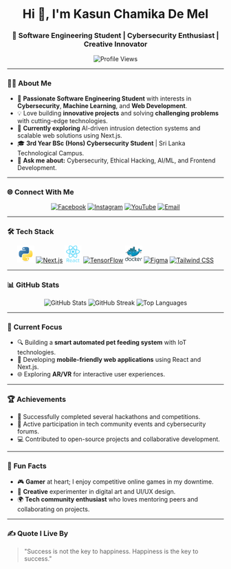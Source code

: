 <h1 align="center">Hi 👋, I'm Kasun Chamika De Mel</h1>
<h3 align="center">🚀 Software Engineering Student | Cybersecurity Enthusiast | Creative Innovator</h3>

<p align="center">
  <img src="https://komarev.com/ghpvc/?username=kasunchamikademel&label=Profile%20Views&color=0e75b6&style=flat" alt="Profile Views" />
</p>

---

### 🧑‍💻 **About Me**
- 🌟 **Passionate Software Engineering Student** with interests in **Cybersecurity**, **Machine Learning**, and **Web Development**.
- 💡 Love building **innovative projects** and solving **challenging problems** with cutting-edge technologies.
- 🔭 **Currently exploring** AI-driven intrusion detection systems and scalable web solutions using Next.js.
- 🎓 **3rd Year BSc (Hons) Cybersecurity Student** | Sri Lanka Technological Campus.
- 💬 **Ask me about:** Cybersecurity, Ethical Hacking, AI/ML, and Frontend Development.

---

### 🌐 **Connect With Me**
<p align="center">
  <a href="https://facebook.com/kasun.chamika.demel" target="_blank"><img src="https://img.shields.io/badge/Facebook-%231877F2.svg?&style=for-the-badge&logo=facebook&logoColor=white" alt="Facebook"></a>
  <a href="https://instagram.com/kasun_99" target="_blank"><img src="https://img.shields.io/badge/Instagram-%23E4405F.svg?&style=for-the-badge&logo=instagram&logoColor=white" alt="Instagram"></a>
  <a href="https://www.youtube.com/c/kasun.chamika" target="_blank"><img src="https://img.shields.io/badge/YouTube-%23FF0000.svg?&style=for-the-badge&logo=youtube&logoColor=white" alt="YouTube"></a>
  <a href="mailto:chamikakasun33635@gmail.com" target="_blank"><img src="https://img.shields.io/badge/Email-D14836?style=for-the-badge&logo=gmail&logoColor=white" alt="Email"></a>
</p>

---

### 🛠️ **Tech Stack**
<p align="center">
  <a href="https://www.python.org/" target="_blank"><img src="https://raw.githubusercontent.com/devicons/devicon/master/icons/python/python-original.svg" alt="Python" width="40" height="40"/></a>
  <a href="https://nextjs.org/" target="_blank"><img src="https://cdn.worldvectorlogo.com/logos/nextjs-2.svg" alt="Next.js" width="40" height="40"/></a>
  <a href="https://reactjs.org/" target="_blank"><img src="https://raw.githubusercontent.com/devicons/devicon/master/icons/react/react-original-wordmark.svg" alt="React" width="40" height="40"/></a>
  <a href="https://www.tensorflow.org/" target="_blank"><img src="https://www.vectorlogo.zone/logos/tensorflow/tensorflow-icon.svg" alt="TensorFlow" width="40" height="40"/></a>
  <a href="https://www.docker.com/" target="_blank"><img src="https://raw.githubusercontent.com/devicons/devicon/master/icons/docker/docker-original-wordmark.svg" alt="Docker" width="40" height="40"/></a>
  <a href="https://www.figma.com/" target="_blank"><img src="https://www.vectorlogo.zone/logos/figma/figma-icon.svg" alt="Figma" width="40" height="40"/></a>
  <a href="https://tailwindcss.com/" target="_blank"><img src="https://www.vectorlogo.zone/logos/tailwindcss/tailwindcss-icon.svg" alt="Tailwind CSS" width="40" height="40"/></a>
</p>

---

### 📊 **GitHub Stats**
<p align="center">
  <img src="https://github-readme-stats.vercel.app/api?username=kasunchamikademel&show_icons=true&theme=radical" alt="GitHub Stats" />
  <img src="https://github-readme-streak-stats.herokuapp.com/?user=kasunchamikademel&theme=radical" alt="GitHub Streak" />
  <img src="https://github-readme-stats.vercel.app/api/top-langs?username=kasunchamikademel&show_icons=true&layout=compact&theme=radical" alt="Top Languages" />
</p>

---

### 🎯 **Current Focus**
- 🔍 Building a **smart automated pet feeding system** with IoT technologies.
- 📱 Developing **mobile-friendly web applications** using React and Next.js.
- 🌐 Exploring **AR/VR** for interactive user experiences.

---

### 🏆 **Achievements**
- 🥇 Successfully completed several hackathons and competitions.
- 🌟 Active participation in tech community events and cybersecurity forums.
- 💻 Contributed to open-source projects and collaborative development.

---

### 🌱 **Fun Facts**
- 🎮 **Gamer** at heart; I enjoy competitive online games in my downtime.
- 🎨 **Creative** experimenter in digital art and UI/UX design.
- 🌍 **Tech community enthusiast** who loves mentoring peers and collaborating on projects.

---

### ✍️ **Quote I Live By**
> "Success is not the key to happiness. Happiness is the key to success."
